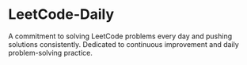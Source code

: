 # LeetCode-Daily
A commitment to solving LeetCode problems every day and pushing solutions consistently. Dedicated to continuous improvement and daily problem-solving practice.
